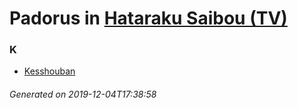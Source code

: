 # Padorus in [Hataraku Saibou (TV)](https://myanimelist.net/anime/37141/Hataraku_Saibou_TV)

### K
* [Kesshouban](https://github.com/shadow578/Project-Padoru/blob/master/table-of-contents/characters/Kesshouban.md)

###### Generated on 2019-12-04T17:38:58
